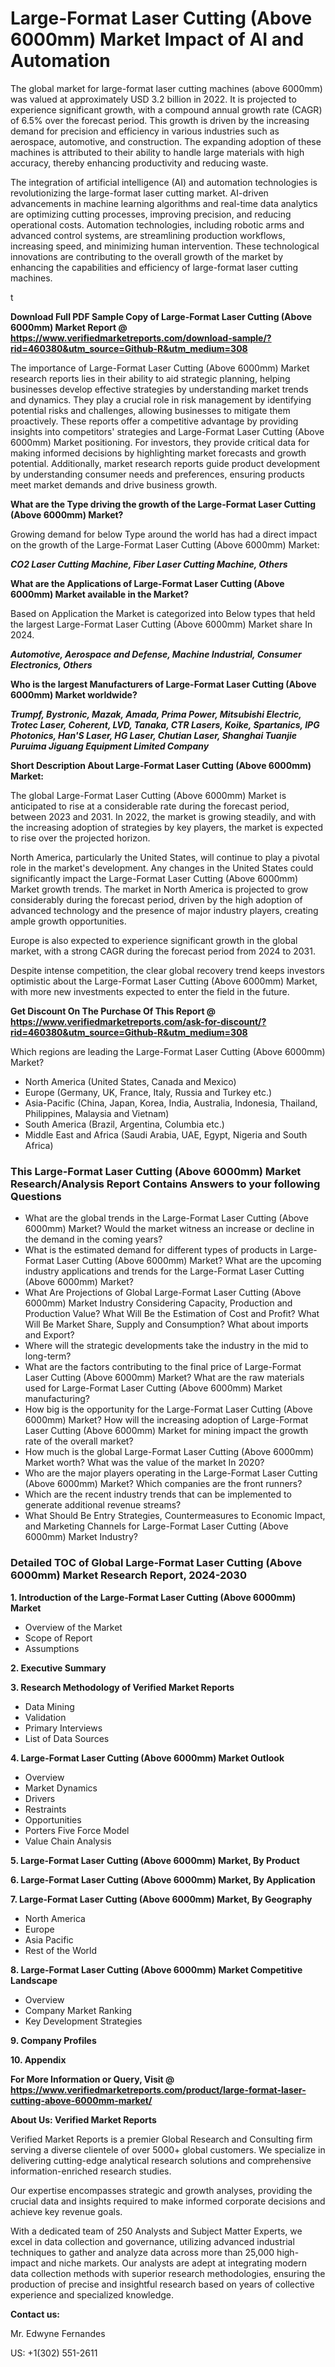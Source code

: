 <meta name="title" content="Global Large-Format Laser Cutting (Above 6000mm) Market Impact of AI and Automation"><meta name="description" content="The global market for large-format laser cutting machines (above 6000mm) was valued at approximately USD 3.2 billion in 2022. It is projected to experience significant"><meta name="title" content="Large-Format Laser Cutting (Above 6000mm) Market Size, Share, Scope, Trends, Growth, Opportunities, Analysis, Forecast"><h1>Large-Format Laser Cutting (Above 6000mm) Market Impact of AI and Automation</h1><p>The global market for large-format laser cutting machines (above 6000mm) was valued at approximately USD 3.2 billion in 2022. It is projected to experience significant growth, with a compound annual growth rate (CAGR) of 6.5% over the forecast period. This growth is driven by the increasing demand for precision and efficiency in various industries such as aerospace, automotive, and construction. The expanding adoption of these machines is attributed to their ability to handle large materials with high accuracy, thereby enhancing productivity and reducing waste.</p><p>The integration of artificial intelligence (AI) and automation technologies is revolutionizing the large-format laser cutting market. AI-driven advancements in machine learning algorithms and real-time data analytics are optimizing cutting processes, improving precision, and reducing operational costs. Automation technologies, including robotic arms and advanced control systems, are streamlining production workflows, increasing speed, and minimizing human intervention. These technological innovations are contributing to the overall growth of the market by enhancing the capabilities and efficiency of large-format laser cutting machines.</p>t</p><p id="" class=""><strong>Download Full PDF Sample Copy of Large-Format Laser Cutting (Above 6000mm) Market Report @ <a href="https://www.verifiedmarketreports.com/download-sample/?rid=460380&utm_source=Github-R&utm_medium=308" target="_blank">https://www.verifiedmarketreports.com/download-sample/?rid=460380&utm_source=Github-R&utm_medium=308</a></strong></p><p>The importance of&nbsp;Large-Format Laser Cutting (Above 6000mm) Market research reports lies in their ability to aid strategic planning, helping businesses develop effective strategies by understanding market trends and dynamics. They play a crucial role in risk management by identifying potential risks and challenges, allowing businesses to mitigate them proactively. These reports offer a competitive advantage by providing insights into competitors' strategies and Large-Format Laser Cutting (Above 6000mm) Market positioning. For investors, they provide critical data for making informed decisions by highlighting market forecasts and growth potential. Additionally, market research reports guide product development by understanding consumer needs and preferences, ensuring products meet market demands and drive business growth.</p><p><strong>What are the&nbsp;Type driving the growth of the Large-Format Laser Cutting (Above 6000mm) Market?</strong></p><p id="" class="">Growing demand for below Type around the world has had a direct impact on the growth of the Large-Format Laser Cutting (Above 6000mm) Market:</p><em><strong>CO2 Laser Cutting Machine, Fiber Laser Cutting Machine, Others</strong></em></p><strong>What are the&nbsp;Applications&nbsp;of Large-Format Laser Cutting (Above 6000mm) Market available in the Market?</strong></p><p id="" class="">Based on Application the Market is categorized into Below types that held the largest Large-Format Laser Cutting (Above 6000mm) Market share In 2024.</p><em><strong>Automotive, Aerospace and Defense, Machine Industrial, Consumer Electronics, Others</strong></em></p><strong>Who is the largest Manufacturers of Large-Format Laser Cutting (Above 6000mm) Market worldwide?</strong></p><p><em><strong>Trumpf, Bystronic, Mazak, Amada, Prima Power, Mitsubishi Electric, Trotec Laser, Coherent, LVD, Tanaka, CTR Lasers, Koike, Spartanics, IPG Photonics, Han'S Laser, HG Laser, Chutian Laser, Shanghai Tuanjie Puruima Jiguang Equipment Limited Company</strong></em></p><p id="" class=""><strong>Short Description About Large-Format Laser Cutting (Above 6000mm) Market:</strong></p><p>The global Large-Format Laser Cutting (Above 6000mm) Market is anticipated to rise at a considerable rate during the forecast period, between 2023 and 2031. In 2022, the market is growing steadily, and with the increasing adoption of strategies by key players, the market is expected to rise over the projected horizon.</p><p>North America, particularly the United States, will continue to play a pivotal role in the market's development. Any changes in the United States could significantly impact the Large-Format Laser Cutting (Above 6000mm) Market growth trends. The market in North America is projected to grow considerably during the forecast period, driven by the high adoption of advanced technology and the presence of major industry players, creating ample growth opportunities.</p><p>Europe is also expected to experience significant growth in the global market, with a strong CAGR during the forecast period from 2024 to 2031.</p><p>Despite intense competition, the clear global recovery trend keeps investors optimistic about the Large-Format Laser Cutting (Above 6000mm) Market, with more new investments expected to enter the field in the future.</p><p id="" class=""><strong>Get Discount On The Purchase Of This Report @ <a href="https://www.verifiedmarketreports.com/ask-for-discount/?rid=460380&utm_source=Github-R&utm_medium=308" target="_blank">https://www.verifiedmarketreports.com/ask-for-discount/?rid=460380&utm_source=Github-R&utm_medium=308</a></strong></p>Which regions are leading the Large-Format Laser Cutting (Above 6000mm) Market?</p><ul><li>North America (United States, Canada and Mexico)</li><li>Europe (Germany, UK, France, Italy, Russia and Turkey etc.)</li><li>Asia-Pacific (China, Japan, Korea, India, Australia, Indonesia, Thailand, Philippines, Malaysia and Vietnam)</li><li>South America (Brazil, Argentina, Columbia etc.)</li><li>Middle East and Africa (Saudi Arabia, UAE, Egypt, Nigeria and South Africa)</li></ul><h3 id="" class="">This Large-Format Laser Cutting (Above 6000mm) Market Research/Analysis Report Contains Answers to your following Questions</h3><ul><li>What are the global trends in the Large-Format Laser Cutting (Above 6000mm) Market? Would the market witness an increase or decline in the demand in the coming years?</li><li>What is the estimated demand for different types of products in Large-Format Laser Cutting (Above 6000mm) Market? What are the upcoming industry applications and trends for the Large-Format Laser Cutting (Above 6000mm) Market?</li><li>What Are Projections of Global Large-Format Laser Cutting (Above 6000mm) Market Industry Considering Capacity, Production and Production Value? What Will Be the Estimation of Cost and Profit? What Will Be Market Share, Supply and Consumption? What about imports and Export?</li><li>Where will the strategic developments take the industry in the mid to long-term?</li><li>What are the factors contributing to the final price of Large-Format Laser Cutting (Above 6000mm) Market? What are the raw materials used for Large-Format Laser Cutting (Above 6000mm) Market manufacturing?</li><li>How big is the opportunity for the Large-Format Laser Cutting (Above 6000mm) Market? How will the increasing adoption of Large-Format Laser Cutting (Above 6000mm) Market for mining impact the growth rate of the overall market?</li><li>How much is the global Large-Format Laser Cutting (Above 6000mm) Market worth? What was the value of the market In 2020?</li><li>Who are the major players operating in the Large-Format Laser Cutting (Above 6000mm) Market? Which companies are the front runners?</li><li>Which are the recent industry trends that can be implemented to generate additional revenue streams?</li><li>What Should Be Entry Strategies, Countermeasures to Economic Impact, and Marketing Channels for Large-Format Laser Cutting (Above 6000mm) Market Industry?</li></ul><h3 id="" class="">Detailed TOC of Global Large-Format Laser Cutting (Above 6000mm) Market Research Report, 2024-2030</h3><p id="" class=""><strong>1. Introduction of the Large-Format Laser Cutting (Above 6000mm) Market</strong></p><ul><li>Overview of the Market</li><li>Scope of Report</li><li>Assumptions</li></ul><p id="" class=""><strong>2. Executive Summary</strong></p><p id="" class=""><strong>3. Research Methodology of Verified Market Reports</strong></p><ul><li>Data Mining</li><li>Validation</li><li>Primary Interviews</li><li>List of Data Sources</li></ul><p id="" class=""><strong>4. Large-Format Laser Cutting (Above 6000mm) Market Outlook</strong></p><ul><li>Overview</li><li>Market Dynamics</li><li>Drivers</li><li>Restraints</li><li>Opportunities</li><li>Porters Five Force Model</li><li>Value Chain Analysis</li></ul><p id="" class=""><strong>5. Large-Format Laser Cutting (Above 6000mm) Market, By Product</strong></p><p id="" class=""><strong>6. Large-Format Laser Cutting (Above 6000mm) Market, By Application</strong></p><p id="" class=""><strong>7. Large-Format Laser Cutting (Above 6000mm) Market, By Geography</strong></p><ul><li>North America</li><li>Europe</li><li>Asia Pacific</li><li>Rest of the World</li></ul><p id="" class=""><strong>8. Large-Format Laser Cutting (Above 6000mm) Market Competitive Landscape</strong></p><ul><li>Overview</li><li>Company Market Ranking</li><li>Key Development Strategies</li></ul><p id="" class=""><strong>9. Company Profiles</strong></p><p id="" class=""><strong>10. Appendix</strong></p><p id="" class=""><strong>For More Information or Query, Visit @ <a href="https://www.verifiedmarketreports.com/product/large-format-laser-cutting-above-6000mm-market/" target="_blank">https://www.verifiedmarketreports.com/product/large-format-laser-cutting-above-6000mm-market/</a></strong></p><p id="" class=""><strong>About Us: Verified Market Reports</strong></p><p id="" class="">Verified Market Reports is a premier Global Research and Consulting firm serving a diverse clientele of over 5000+ global customers. We specialize in delivering cutting-edge analytical research solutions and comprehensive information-enriched research studies.</p><p id="" class="">Our expertise encompasses strategic and growth analyses, providing the crucial data and insights required to make informed corporate decisions and achieve key revenue goals.</p><p id="" class="">With a dedicated team of 250 Analysts and Subject Matter Experts, we excel in data collection and governance, utilizing advanced industrial techniques to gather and analyze data across more than 25,000 high-impact and niche markets. Our analysts are adept at integrating modern data collection methods with superior research methodologies, ensuring the production of precise and insightful research based on years of collective experience and specialized knowledge.</p><p id="" class=""><strong>Contact us:</strong></p><p id="" class="">Mr. Edwyne Fernandes</p><p id="" class="">US: +1(302) 551-2611</p>